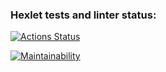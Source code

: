 ### Hexlet tests and linter status:
[![Actions Status](https://github.com/dd357/php-project-45/actions/workflows/hexlet-check.yml/badge.svg)](https://github.com/dd357/php-project-45/actions)

[![Maintainability](https://api.codeclimate.com/v1/badges/697408837dbec27720bb/maintainability)](https://codeclimate.com/github/dd357/php-project-45/maintainability)
